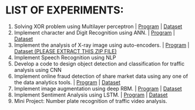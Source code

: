# LIST OF EXPERIMENTS:

1. Solving XOR problem using Multilayer perceptron | [Program](1-XOR-USING-MLP.ipynb) | [Dataset](https://youtu.be/dQw4w9WgXcQ)
2. Implement character and Digit Recognition using ANN. | [Program](2-ANN-CHARACTER-RECOGNITION.ipynb) | [Dataset](https://youtu.be/dQw4w9WgXcQ)
3. Implement the analysis of X-ray image using auto-encoders. | [Program](3-XRAY-WITH-AUTOENCODERS.ipynb) | [Dataset (PLEASE EXTRACT THIS ZIP FILE)](datasets/3-XRAY.zip)
4. Implement Speech Recognition using NLP
5. Develop a code to design object detection and classification for traffic analysis using CNN
6. Implement online fraud detection of share market data using any one of the data analytics tools. | [Program](6-ONLINE-FRAUD-DETECTION.ipynb) | [Dataset](datasets/6-creditcard.csv)
7. Implement image augmentation using deep RBM. | [Program](7-IMAGE-AUGMENTATION-RBM.ipynb) | [Dataset](https://youtu.be/dQw4w9WgXcQ)
8. Implement Sentiment Analysis using LSTM. | [Program](8-SENTIMENT-ANALYSIS-LSTM.ipynb) | [Dataset](https://youtu.be/dQw4w9WgXcQ)
9. Mini Project: Number plate recognition of traffic video analysis.